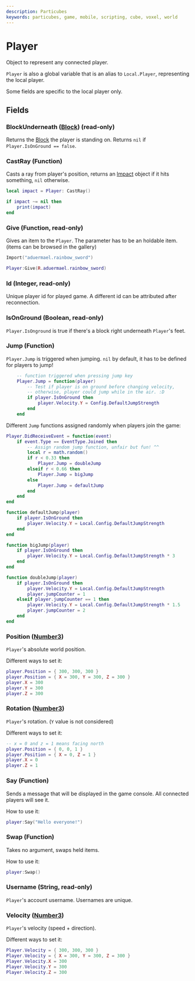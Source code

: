 ```yaml
---
description: Particubes
keywords: particubes, game, mobile, scripting, cube, voxel, world
---
```


# Player

Object to represent any connected player.

`Player` is also a global variable that is an alias to `Local.Player`, representing the local player.

Some fields are specific to the local player only.

## Fields

### BlockUnderneath ([Block](/reference/Block)) (read-only)

Returns the [Block](/reference/block) the player is standing on. Returns `nil` if `Player.IsOnGround == false`.

### CastRay (Function)

Casts a ray from player's position, returns an [Impact](/reference/Impact) object if it hits something, `nil` otherwise.

```lua
local impact = Player: CastRay()

if impact ~= nil then
	print(impact)
end
```

### Give (Function, read-only)

Gives an item to the `Player`. The parameter has to be an holdable item. (items can be browsed in the gallery)

```lua
Import("aduermael.rainbow_sword")

Player:Give(R.aduermael.rainbow_sword)
```

### Id (Integer, read-only)

Unique player id for played game. A different id can be attributed after reconnection.

### IsOnGround (Boolean, read-only)

`Player.IsOnground` is true if there's a block right underneath `Player`'s feet.

### Jump (Function)

`Player.Jump` is triggered when jumping. `nil` by default, it has to be defined for players to jump!

```lua
	-- function triggered when pressing jump key
	Player.Jump = function(player)
		-- Test if player is on ground before changing velocity,
		-- otherwise, player could jump while in the air. :D
		if player.IsOnGround then
			player.Velocity.Y = Config.DefaultJumpStrength
		end
	end
```

Different `Jump` functions assigned randomly when players join the game:

```lua
Player.DidReceiveEvent = function(event)
	if event.Type == EventType.Joined then
		-- Assign random jump function, unfair but fun! ^^
		local r = math.random()
		if r < 0.33 then
			Player.Jump = doubleJump    
		elseif r < 0.66 then 
			Player.Jump = bigJump
		else 
			Player.Jump = defaultJump
		end
	end
end

function defaultJump(player)
	if player.IsOnGround then
		player.Velocity.Y = Local.Config.DefaultJumpStrength
	end
end

function bigJump(player)
	if player.IsOnGround then
		player.Velocity.Y = Local.Config.DefaultJumpStrength * 3
	end
end

function doubleJump(player)
	if player.IsOnGround then
		player.Velocity.Y = Local.Config.DefaultJumpStrength
		player.jumpCounter = 1
	elseif player.jumpCounter == 1 then
		player.Velocity.Y = Local.Config.DefaultJumpStrength * 1.5
		player.jumpCounter = 2
	end
end
```

### Position ([Number3](/reference/Number3))

`Player`'s absolute world position.

Different ways to set it:

```lua
player.Position = { 300, 300, 300 }
player.Position = { X = 300, Y = 300, Z = 300 }
player.X = 300
player.Y = 300
player.Z = 300
```

### Rotation ([Number3](/reference/Number3))

`Player`'s rotation. (`Y` value is not considered)

Different ways to set it:

```lua
-- x = 0 and z = 1 means facing north
player.Position = { 0, 0, 1 }
player.Position = { X = 0, Z = 1 }
player.X = 0
player.Z = 1
```

### Say (Function)

Sends a message that will be displayed in the game console. All connected players will see it.

How to use it: 

```lua
player:Say("Hello everyone!")
```

### Swap (Function)

Takes no argument, swaps held items.

How to use it:

```lua
player:Swap()
```

### Username (String, read-only)

`Player`'s account username. Usernames are unique.

### Velocity ([Number3](/reference/Number3))

`Player`'s velocity (speed + direction).

Different ways to set it:

```lua
Player.Velocity = { 300, 300, 300 }
Player.Velocity = { X = 300, Y = 300, Z = 300 }
Player.Velocity.X = 300
Player.Velocity.Y = 300
Player.Velocity.Z = 300
```
